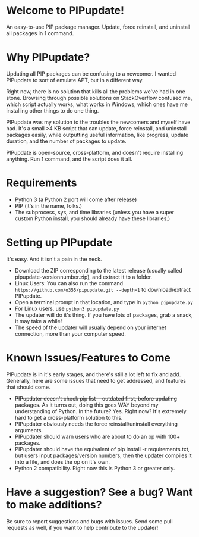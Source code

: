 # Welcome to PIPupdate!
An easy-to-use PIP package manager. Update, force reinstall, and uninstall all packages in 1 command.

# Why PIPupdate?
Updating all PIP packages can be confusing to a newcomer. I wanted PIPupdate to sort of emulate APT, but in a different way.

Right now, there is no solution that kills all the problems we've had in one stone. Browsing through possible solutions on StackOverflow confused me, which script actually works, what works in Windows, which ones have me installing other things to do one thing.

PIPupdate was my solution to the troubles the newcomers and myself have had. It's a small >4 KB script that can update, force reinstall, and uninstall packages easily, while outputting useful information, like progress, update duration, and the number of packages to update.

PIPupdate is open-source, cross-platform, and doesn't require installing anything. Run 1 command, and the script does it all.

# Requirements
* Python 3 (a Python 2 port will come after release)
* PIP (it's in the name, folks.)
* The subprocess, sys, and time libraries (unless you have a super custom Python install, you should already have these libraries.)

# Setting up PIPupdate
It's easy. And it isn't a pain in the neck.

* Download the ZIP corresponding to the latest release (usually called pipupdate-versionnumber.zip), and extract it to a folder.
* Linux Users: You can also run the command ```https://github.com/o355/pipupdate.git --depth=1``` to download/extract PIPupdate.
* Open a terminal prompt in that location, and type in ```python pipupdate.py```
* For Linux users, use ```python3 pipupdate.py```
* The updater will do it's thing. If you have lots of packages, grab a snack, it may take a while!
* The speed of the updater will usually depend on your internet connection, more than your computer speed.

# Known Issues/Features to Come
PIPupdate is in it's early stages, and there's still a lot left to fix and add. Generally, here are some issues that need to get addressed, and features that should come.

* ~~PIPupdater doesn't check pip list --outdated first, before updating packages.~~ As it turns out, doing this goes WAY beyond my understanding of Python. In the future? Yes. Right now? It's extremely hard to get a cross-platform solution to this.
* PIPupdater obviously needs the force reinstall/uninstall everything arguments.
* PIPupdater should warn users who are about to do an op with 100+ packages.
* PIPupdater should have the equivalent of pip install -r requirements.txt, but users input packages/version numbers, then the updater compiles it into a file, and does the op on it's own.
* Python 2 compatibility. Right now this is Python 3 or greater only.

# Have a suggestion? See a bug? Want to make additions?
Be sure to report suggestions and bugs with issues.
Send some pull requests as well, if you want to help contribute to the updater!
